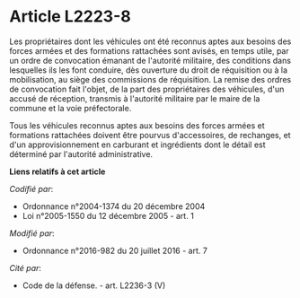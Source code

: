 # Article L2223-8

Les propriétaires dont les véhicules ont été reconnus aptes aux besoins des forces armées et des formations rattachées sont
avisés, en temps utile, par un ordre de convocation émanant de l'autorité militaire, des conditions dans lesquelles ils les
font conduire, dès ouverture du droit de réquisition ou à la mobilisation, au siège des commissions de réquisition. La remise
des ordres de convocation fait l'objet, de la part des propriétaires des véhicules, d'un accusé de réception, transmis à
l'autorité militaire par le maire de la commune et la voie préfectorale.

Tous les véhicules reconnus aptes aux besoins des forces armées et formations rattachées doivent être pourvus d'accessoires,
de rechanges, et d'un approvisionnement en carburant et ingrédients dont le détail est déterminé par l'autorité
administrative.

**Liens relatifs à cet article**

_Codifié par_:

  - Ordonnance n°2004-1374 du 20 décembre 2004
  - Loi n°2005-1550 du 12 décembre 2005 - art. 1

_Modifié par_:

  - Ordonnance n°2016-982 du 20 juillet 2016 - art. 7

_Cité par_:

  - Code de la défense. - art. L2236-3 (V)
